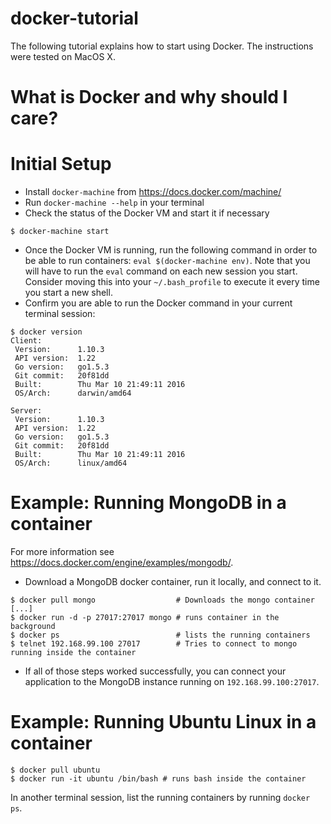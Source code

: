 # docker-tutorial

The following tutorial explains how to start using Docker. The instructions were tested on MacOS X.

# What is Docker and why should I care?


# Initial Setup

* Install `docker-machine` from https://docs.docker.com/machine/
* Run `docker-machine --help` in your terminal
* Check the status of the Docker VM and start it if necessary
```$ docker-machine status
$ docker-machine start
```
* Once the Docker VM is running, run the following command in order to be able to run containers: `eval $(docker-machine env)`. Note that you will have to run the `eval` command on each new session you start. Consider moving this into your `~/.bash_profile` to execute it every time you start a new shell.
* Confirm you are able to run the Docker command in your current terminal session:

```
$ docker version
Client:
 Version:      1.10.3
 API version:  1.22
 Go version:   go1.5.3
 Git commit:   20f81dd
 Built:        Thu Mar 10 21:49:11 2016
 OS/Arch:      darwin/amd64

Server:
 Version:      1.10.3
 API version:  1.22
 Go version:   go1.5.3
 Git commit:   20f81dd
 Built:        Thu Mar 10 21:49:11 2016
 OS/Arch:      linux/amd64
```

# Example: Running MongoDB in a container

For more information see https://docs.docker.com/engine/examples/mongodb/.

* Download a MongoDB docker container, run it locally, and connect to it.

```
$ docker pull mongo                  # Downloads the mongo container
[...]
$ docker run -d -p 27017:27017 mongo # runs container in the background
$ docker ps                          # lists the running containers
$ telnet 192.168.99.100 27017        # Tries to connect to mongo running inside the container
```

* If all of those steps worked successfully, you can connect your application to the MongoDB instance running on `192.168.99.100:27017`.

# Example: Running Ubuntu Linux in a container

```
$ docker pull ubuntu
$ docker run -it ubuntu /bin/bash # runs bash inside the container
```

In another terminal session, list the running containers by running `docker ps`.
